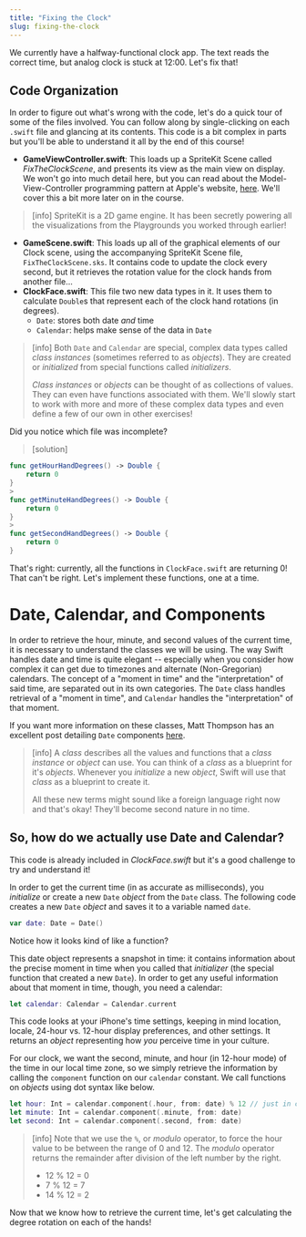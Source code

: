```yaml
---
title: "Fixing the Clock"
slug: fixing-the-clock
---
```


We currently have a halfway-functional clock app. The text reads the correct time, but analog clock is stuck at 12:00. Let's fix that!

## Code Organization

In order to figure out what's wrong with the code, let's do a quick tour of some of the files involved. You can follow along by single-clicking on each `.swift` file and glancing at its contents. This code is a bit complex in parts but you'll be able to understand it all by the end of this course!

- __GameViewController.swift__: This loads up a SpriteKit Scene called _FixTheClockScene_, and presents its view as the main view on display. We won't go into much detail here, but you can read about the Model-View-Controller programming pattern at Apple's website, [here](https://developer.apple.com/library/mac/documentation/General/Conceptual/DevPedia-CocoaCore/MVC.html). We'll cover this a bit more later on in the course.

> [info]
> SpriteKit is a 2D game engine. It has been secretly powering all the visualizations from the Playgrounds you worked through earlier!

- __GameScene.swift__: This loads up all of the graphical elements of our Clock scene, using the accompanying SpriteKit Scene file, `FixTheClockScene.sks`. It contains code to update the clock every second, but it retrieves the rotation value for the clock hands from another file...
- __ClockFace.swift__: This file two new data types in it. It uses them to calculate  `Double`s that represent each of the clock hand rotations (in degrees).
  - `Date`: stores both date _and_ time
  - `Calendar`: helps make sense of the data in `Date`

> [info]
> Both `Date` and `Calendar` are special, complex data types called _class instances_ (sometimes referred to as _objects_). They are created or _initialized_ from special functions called _initializers_.
>
> _Class instances_ or _objects_ can be thought of as collections of values. They can even have functions associated with them. We'll slowly start to work with more and more of these complex data types and even define a few of our own in other exercises!

Did you notice which file was incomplete?

> [solution]
>
```swift
func getHourHandDegrees() -> Double {
    return 0
}
>
func getMinuteHandDegrees() -> Double {
    return 0
}
>
func getSecondHandDegrees() -> Double {
    return 0
}
```

That's right: currently, all the functions in `ClockFace.swift` are returning 0! That can't be right. Let's implement these functions, one at a time.

# Date, Calendar, and Components

In order to retrieve the hour, minute, and second values of the current time, it is necessary to understand the classes we will be using. The way Swift handles date and time is quite elegant -- especially when you consider how complex it can get due to timezones and alternate (Non-Gregorian) calendars. The concept of a "moment in time" and the "interpretation" of said time, are separated out in its own categories. The `Date` class handles retrieval of a "moment in time", and `Calendar` handles the "interpretation" of that moment.

If you want more information on these classes, Matt Thompson has an excellent post detailing `Date` components [here](http://nshipster.com/nsdatecomponents/).

> [info]
> A _class_ describes all the values and functions that a _class instance_ or _object_ can use. You can think of a _class_ as a blueprint for it's _objects_. Whenever you _initialize_ a new _object_, Swift will use that _class_ as a blueprint to create it.
>
> All these new terms might sound like a foreign language right now and that's okay! They'll become second nature in no time.

## So, how do we actually use Date and Calendar?

This code is already included in _ClockFace.swift_ but it's a good challenge to try and understand it!

In order to get the current time (in as accurate as milliseconds), you _initialize_ or create a new `Date` _object_ from the `Date` class. The following code creates a new `Date` _object_ and saves it to a variable named `date`.

```swift
var date: Date = Date()
```

Notice how it looks kind of like a function?

This date object represents a snapshot in time: it contains information about the precise moment in time when you called that _initializer_ (the special function that created a new `Date`). In order to get any useful information about that moment in time, though, you need a calendar:

```swift
let calendar: Calendar = Calendar.current
```

This code looks at your iPhone's time settings, keeping in mind location, locale, 24-hour vs. 12-hour display preferences, and other settings. It returns an _object_ representing how _you_ perceive time in your culture.

For our clock, we want the second, minute, and hour (in 12-hour mode) of the time in our local time zone, so we simply retrieve the information by calling the `component` function on our `calendar` constant. We call functions on _objects_ using dot syntax like below.

```swift
let hour: Int = calendar.component(.hour, from: date) % 12 // just in case it returns 24-hour time
let minute: Int = calendar.component(.minute, from: date)
let second: Int = calendar.component(.second, from: date)
```

> [info]
> Note that we use the `%`, or _modulo_ operator, to force the hour value to be between the range of 0 and 12. The _modulo_ operator returns the remainder after division of the left number by the right.
>
> - 12 % 12 = 0
> - 7 % 12 = 7
> - 14 % 12 = 2

Now that we know how to retrieve the current time, let's get calculating the degree rotation on each of the hands!
